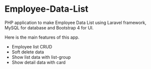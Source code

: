 # Employee-Data-List
PHP application to make Employee Data List using Laravel framework, MySQL for database and Bootstrap 4 for UI.

Here is the main features of this app.
- Employee list CRUD
- Soft delete data
- Show list data with list-group
- Show detail data with card
